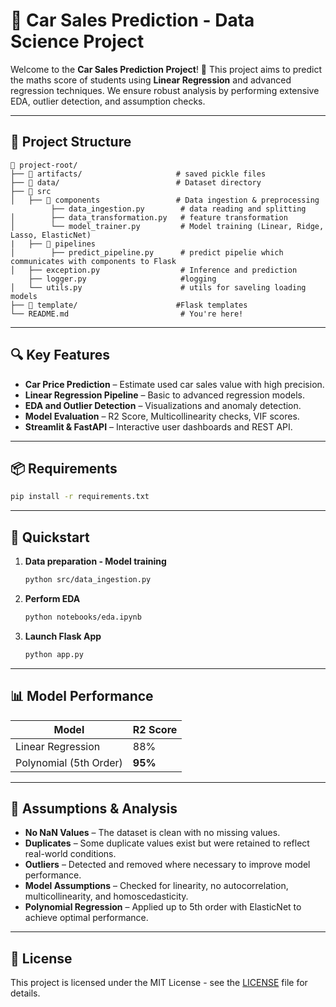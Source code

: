 # 🚗 Car Sales Prediction - Data Science Project

Welcome to the **Car Sales Prediction Project**! 🚀 This project aims to predict the maths score of students using **Linear Regression** and advanced regression techniques. We ensure robust analysis by performing extensive EDA, outlier detection, and assumption checks.

---

## 🧰 Project Structure
```
📂 project-root/
├── 📁 artifacts/                     # saved pickle files
├── 📁 data/                          # Dataset directory
├── 📁 src                            
│   ├── 📁 components                 # Data ingestion & preprocessing
         ├── data_ingestion.py        # data reading and splitting
│        ├── data_transformation.py   # feature transformation
│        └── model_trainer.py         # Model training (Linear, Ridge, Lasso, ElasticNet)
|   ├── 📁 pipelines
│        ├── predict_pipeline.py      # predict pipelie which communicates with components to Flask
│   ├── exception.py                  # Inference and prediction
    ├── logger.py                     #logging
│   └── utils.py                      # utils for saveling loading models
├── 📁 template/                      #Flask templates
└── README.md                         # You're here!
```

---

## 🔍 Key Features
- **Car Price Prediction** – Estimate used car sales value with high precision.
- **Linear Regression Pipeline** – Basic to advanced regression models.
- **EDA and Outlier Detection** – Visualizations and anomaly detection.
- **Model Evaluation** – R2 Score, Multicollinearity checks, VIF scores.
- **Streamlit & FastAPI** – Interactive user dashboards and REST API.

---

## 📦 Requirements
```bash
pip install -r requirements.txt
```

---

## 🚀 Quickstart
1. **Data preparation - Model training**
   ```bash
   python src/data_ingestion.py
   ```
2. **Perform EDA**
   ```bash
   python notebooks/eda.ipynb
   ```

3. **Launch Flask App**
   ```bash
   python app.py
   ```

---

## 📊 Model Performance
| Model                 | R2 Score  |
|-----------------------|-----------|
| Linear Regression     | 88%       |
| Polynomial (5th Order)| **95%**   |

---

## 🧪 Assumptions & Analysis
- **No NaN Values** – The dataset is clean with no missing values.
- **Duplicates** – Some duplicate values exist but were retained to reflect real-world conditions.
- **Outliers** – Detected and removed where necessary to improve model performance.
- **Model Assumptions** – Checked for linearity, no autocorrelation, multicollinearity, and homoscedasticity.
- **Polynomial Regression** – Applied up to 5th order with ElasticNet to achieve optimal performance.

---

## 📜 License
This project is licensed under the MIT License - see the [LICENSE](LICENSE) file for details.


